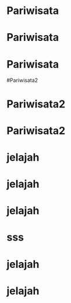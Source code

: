 # Pariwisata
# Pariwisata
# Pariwisata
#Pariwisata2
# Pariwisata2
# Pariwisata2
# jelajah
# jelajah
# jelajah
# sss
# jelajah
# jelajah
